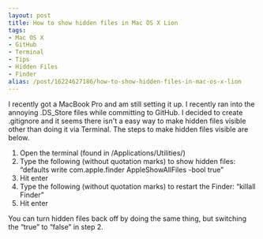 ```yaml
---
layout: post
title: How to show hidden files in Mac OS X Lion
tags:
- Mac OS X
- GitHub
- Terminal
- Tips
- Hidden Files
- Finder
alias: /post/16224627186/how-to-show-hidden-files-in-mac-os-x-lion
---
```

I recently got a MacBook Pro and am still setting it up. I recently ran into the annoying .DS_Store files while committing to GitHub. I decided to create .gitignore and it seems there isn't a easy way to make hidden files visible other than doing it via Terminal. The steps to make hidden files visible are below.

  1. Open the terminal (found in /Applications/Utilities/)
  2. Type the following (without quotation marks) to show hidden files: “defaults write com.apple.finder AppleShowAllFiles -bool true”
  3. Hit enter
  4. Type the following (without quotation marks) to restart the Finder: “killall Finder”
  5. Hit enter

You can turn hidden files back off by doing the same thing, but switching the “true” to “false” in step 2.

